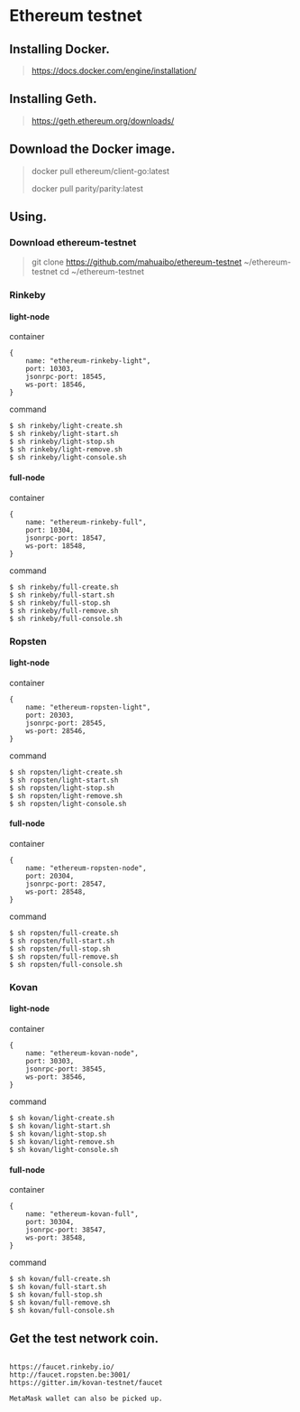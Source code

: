 # Ethereum testnet

## Installing Docker.

> https://docs.docker.com/engine/installation/
>
## Installing Geth.

> https://geth.ethereum.org/downloads/
> 

## Download the Docker image.

> docker pull ethereum/client-go:latest
>
> docker pull parity/parity:latest
>

## Using.

### Download ethereum-testnet
> git clone https://github.com/mahuaibo/ethereum-testnet ~/ethereum-testnet
> cd ~/ethereum-testnet

### Rinkeby

#### light-node
container
```
{
    name: "ethereum-rinkeby-light",
    port: 10303,
    jsonrpc-port: 18545,
    ws-port: 18546,
}
```
command
```
$ sh rinkeby/light-create.sh
$ sh rinkeby/light-start.sh
$ sh rinkeby/light-stop.sh
$ sh rinkeby/light-remove.sh
$ sh rinkeby/light-console.sh

```

#### full-node
container
```
{
    name: "ethereum-rinkeby-full",
    port: 10304,
    jsonrpc-port: 18547,
    ws-port: 18548,
}
```
command
```
$ sh rinkeby/full-create.sh
$ sh rinkeby/full-start.sh
$ sh rinkeby/full-stop.sh
$ sh rinkeby/full-remove.sh
$ sh rinkeby/full-console.sh

```

### Ropsten

#### light-node
container
```
{
    name: "ethereum-ropsten-light",
    port: 20303,
    jsonrpc-port: 28545,
    ws-port: 28546,
}
```
command
```
$ sh ropsten/light-create.sh
$ sh ropsten/light-start.sh
$ sh ropsten/light-stop.sh
$ sh ropsten/light-remove.sh
$ sh ropsten/light-console.sh

```
#### full-node
container
```
{
    name: "ethereum-ropsten-node",
    port: 20304,
    jsonrpc-port: 28547,
    ws-port: 28548,
}
```
command
```
$ sh ropsten/full-create.sh
$ sh ropsten/full-start.sh
$ sh ropsten/full-stop.sh
$ sh ropsten/full-remove.sh
$ sh ropsten/full-console.sh

```

### Kovan

#### light-node

container
```
{
    name: "ethereum-kovan-node",
    port: 30303,
    jsonrpc-port: 38545,
    ws-port: 38546,
}
```
command
```
$ sh kovan/light-create.sh
$ sh kovan/light-start.sh
$ sh kovan/light-stop.sh
$ sh kovan/light-remove.sh
$ sh kovan/light-console.sh

```
#### full-node
container
```
{
    name: "ethereum-kovan-full",
    port: 30304,
    jsonrpc-port: 38547,
    ws-port: 38548,
}
```
command
```
$ sh kovan/full-create.sh
$ sh kovan/full-start.sh
$ sh kovan/full-stop.sh
$ sh kovan/full-remove.sh
$ sh kovan/full-console.sh

```

## Get the test network coin.

```

https://faucet.rinkeby.io/
http://faucet.ropsten.be:3001/
https://gitter.im/kovan-testnet/faucet

MetaMask wallet can also be picked up.
```
